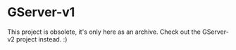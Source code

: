 GServer-v1
==========

This project is obsolete, it's only here as an archive. Check out the GServer-v2 project instead. :)
